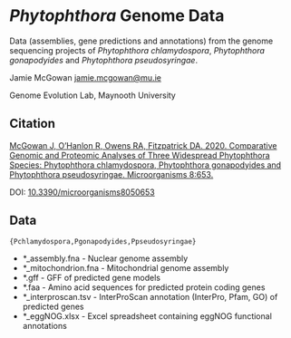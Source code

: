 # *Phytophthora* Genome Data

Data (assemblies, gene predictions and annotations) from the genome sequencing projects of *Phytophthora chlamydospora*, *Phytophthora gonapodyides* and *Phytophthora pseudosyringae*.

Jamie McGowan <jamie.mcgowan@mu.ie>

Genome Evolution Lab, Maynooth University

## Citation
[McGowan J, O’Hanlon R, Owens RA, Fitzpatrick DA. 2020. Comparative Genomic and Proteomic Analyses of Three Widespread Phytophthora Species: Phytophthora chlamydospora, Phytophthora gonapodyides and Phytophthora pseudosyringae. Microorganisms 8:653.](https://www.mdpi.com/2076-2607/8/5/653/htm)

DOI: [10.3390/microorganisms8050653](https://doi.org/10.3390/microorganisms8050653)


## Data
```
{Pchlamydospora,Pgonapodyides,Ppseudosyringae}
```

- *_assembly.fna - Nuclear genome assembly
- *_mitochondrion.fna - Mitochondrial genome assembly
- *.gff - GFF of predicted gene models
- *.faa - Amino acid sequences for predicted protein coding genes
- *_interproscan.tsv - InterProScan annotation (InterPro, Pfam, GO) of predicted genes
- *_eggNOG.xlsx - Excel spreadsheet containing eggNOG functional annotations
